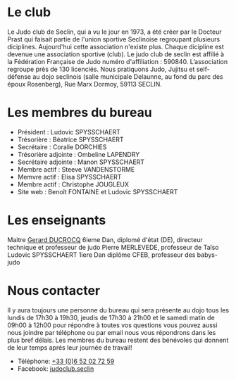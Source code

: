 # Le club

Le Judo club de Seclin, qui a vu le jour en 1973, a été créer par le Docteur Prast qui faisait partie de l'union sportive Seclinoise regroupant plusieurs diciplines. Aujourd'hui cette association n'existe plus. Chaque dicipline est devenue une association sportive (club). Le judo club de seclin est affilié à la Fédération Française de Judo numéro d'affiliation : 590840. L’association regroupe près de 130 licenciés. Nous pratiquons Judo, Jujitsu et self-défense au dojo seclinois (salle municipale Delaunne, au fond du parc des époux Rosenberg), Rue Marx Dormoy, 59113 SECLIN.

# Les membres du bureau

- Président : Ludovic SPYSSCHAERT
- Trésorière : Béatrice SPYSSCHAERT
- Secrétaire : Coralie DORCHIES
- Trésorière adjointe : Ombeline LAPENDRY
- Secrétaire adjointe : Manon SPYSSCHAERT
- Membre actif : Steeve VANDENSTORME
- Memvre actif : Elisa SPYSSCHAERT
- Membre actif : Christophe JOUGLEUX
- Site web : Benoît FONTAINE et Ludovic SPYSSCHAERT

# Les enseignants

Maitre [Gerard DUCROCQ](http://gerardducrocq.com/) 6ieme Dan, diplomé d'état (DE), directeur technique et professeur de judo
Pierre MERLEVEDE, professeur de Taïso
Ludovic SPYSSCHAERT 1iere Dan diplôme CFEB, professeur des babys-judo


# Nous contacter

Il y aura toujours une personne du bureau qui sera présente au dojo tous les lundis de 17h30 à 19h30, jeudis de 17h30 à 21h00 et le samedi matin de 09h00 à 12h00 pour répondre à toutes vos questions vous pouvez aussi nous joindre par téléphone ou par email nous vous répondrons dans les plus bref délais. Les membres du bureau restent des bénévoles qui donnent de leur temps aprés leur journée de travail!

- Téléphone: [+33 (0)6 52 02 72 59](tel:+33652027259)
- Facebook: [judoclub.seclin](https://fr-fr.facebook.com/judoclub.seclin)
